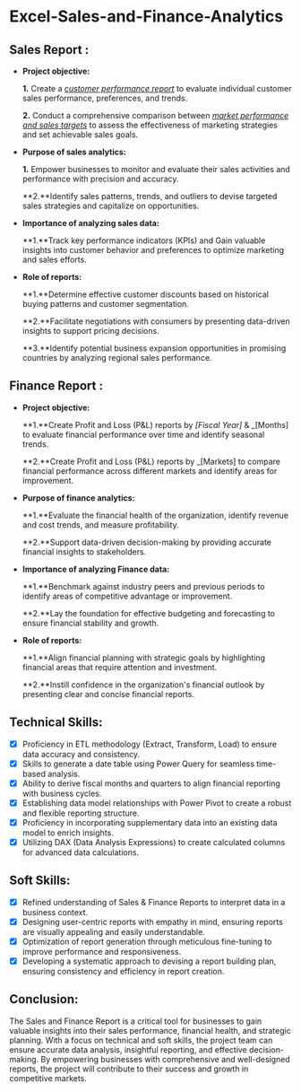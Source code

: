 # Excel-Sales-and-Finance-Analytics

## Sales Report :


- **Project objective:** 

   **1.** Create a _[customer performance report](https://github.com/surya755/Excel-Sales-and-Finance-Analytics/blob/main/Customer%20Performance%20Report.pdf)_ to 
     evaluate individual customer sales performance, preferences, and trends.
  
   **2.** Conduct a comprehensive comparison between _[market performance and sales targets](https://github.com/surya755/Excel-Sales-and-Finance-Analytics/blob/main/Market%20Performance%20vs%20Target%20Report.pdf)_ to assess the effectiveness of marketing strategies and set achievable sales goals.

- **Purpose of sales analytics:** 

   **1.** Empower businesses to monitor and evaluate their sales activities and performance with precision and accuracy.

   **2.**Identify sales patterns, trends, and outliers to devise targeted sales strategies and capitalize on opportunities.

- **Importance of analyzing sales data:** 

   **1.**Track key performance indicators (KPIs) and Gain valuable insights into customer behavior and preferences to optimize marketing and sales efforts.


- **Role of reports:**

  **1.**Determine effective customer discounts based on historical buying patterns and customer segmentation.

  **2.**Facilitate negotiations with consumers by presenting data-driven insights to support pricing decisions.

  **3.**Identify potential business expansion opportunities in promising countries by analyzing regional sales performance.


## Finance Report :


- **Project objective:** 

  **1.**Create Profit and Loss (P&L) reports by _[Fiscal Year]_ & _[Months] to evaluate financial performance over time and identify seasonal trends.

  **2.**Create Profit and Loss (P&L) reports by _[Markets] to compare financial performance across different markets and identify areas for improvement.

- **Purpose of finance analytics:** 

  **1.**Evaluate the financial health of the organization, identify revenue and cost trends, and measure profitability.

  **2.**Support data-driven decision-making by providing accurate financial insights to stakeholders.

- **Importance of analyzing Finance data:** 

  **1.**Benchmark against industry peers and previous periods to identify areas of competitive advantage or improvement.

  **2.**Lay the foundation for effective budgeting and forecasting to ensure financial stability and growth.

- **Role of reports:**

  **1.**Align financial planning with strategic goals by highlighting financial areas that require attention and investment.

  **2.**Instill confidence in the organization's financial outlook by presenting clear and concise financial reports.

## Technical Skills:

- [x]   Proficiency in ETL methodology (Extract, Transform, Load) to ensure data accuracy and consistency.
- [x]   Skills to generate a date table using Power Query for seamless time-based analysis.
- [x]   Ability to derive fiscal months and quarters to align financial reporting with business cycles.
- [x]   Establishing data model relationships with Power Pivot to create a robust and flexible reporting structure.
- [x]   Proficiency in incorporating supplementary data into an existing data model to enrich insights.
- [x]   Utilizing DAX (Data Analysis Expressions) to create calculated columns for advanced data calculations.

## Soft Skills:

- [x]   Refined understanding of Sales & Finance Reports to interpret data in a business context.
- [x]   Designing user-centric reports with empathy in mind, ensuring reports are visually appealing and easily understandable.
- [x]   Optimization of report generation through meticulous fine-tuning to improve performance and responsiveness.
- [x]   Developing a systematic approach to devising a report building plan, ensuring consistency and efficiency in report creation.

## Conclusion:

The Sales and Finance Report is a critical tool for businesses to gain valuable insights into their sales performance, financial health, and strategic planning. With a focus on technical and soft skills, the project team can ensure accurate data analysis, insightful reporting, and effective decision-making. By empowering businesses with comprehensive and well-designed reports, the project will contribute to their success and growth in competitive markets.
